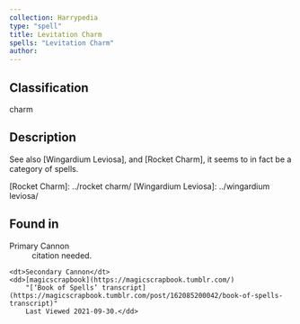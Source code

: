```yaml
---
collection: Harrypedia
type: "spell"
title: Levitation Charm
spells: "Levitation Charm"
author:
---
```


## Classification

charm

## Description

See also [Wingardium Leviosa], and [Rocket Charm], it seems to in fact be a
category of spells.

[Rocket Charm]: ../rocket charm/
[Wingardium Leviosa]: ../wingardium leviosa/

## Found in

<dl>
    <dt>Primary Cannon</dt>
    <dd>citation needed.</dd>

    <dt>Secondary Cannon</dt>
    <dd>[magicscrapbook](https://magicscrapbook.tumblr.com/)
        "[‘Book of Spells’ transcript](https://magicscrapbook.tumblr.com/post/162085200042/book-of-spells-transcript)"
        Last Viewed 2021-09-30.</dd>

</dl>
